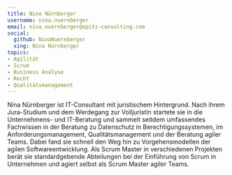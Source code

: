 ```yaml
---
title: Nina Nürnberger
username: nina.nuernberger
email: nina.nuernberger@opitz-consulting.com
social:
  github: NinaNuernberger
  xing: Nina Nürnberger
topics:
- Agilität
- Scrum
- Business Analyse
- Recht
- Qualitätsmanagement
---
```


Nina Nürnberger ist IT-Consultant mit juristischem Hintergrund. Nach ihrem Jura-Studium und dem Werdegang zur Volljuristin startete sie in die Unternehmens- und IT-Beratung und sammelt seitdem umfassendes Fachwissen in der Beratung zu Datenschutz in Berechtigungssystemen, im Anforderungsmanagement, Qualitätsmanagement und der Beratung agiler Teams. Dabei fand sie schnell den Weg hin zu Vorgehensmodellen der agilen Softwareentwicklung. Als Scrum Master in verschiedenen Projekten berät sie standardgebende Abteilungen bei der Einführung von Scrum in Unternehmen und agiert selbst als Scrum Master agiler Teams.

